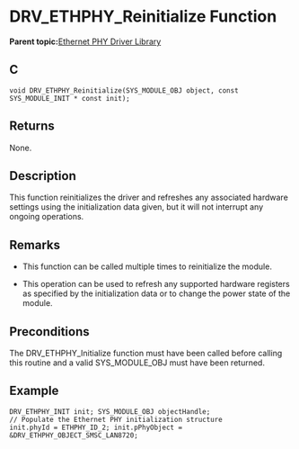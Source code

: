 # DRV\_ETHPHY\_Reinitialize Function

**Parent topic:**[Ethernet PHY Driver Library](GUID-F4DF749A-0F8C-4482-8661-C005A0BE0CF4.md)

## C

```
void DRV_ETHPHY_Reinitialize(SYS_MODULE_OBJ object, const SYS_MODULE_INIT * const init); 
```

## Returns

None.

## Description

This function reinitializes the driver and refreshes any associated hardware settings using the initialization data given, but it will not interrupt any ongoing operations.

## Remarks

-   This function can be called multiple times to reinitialize the module.

-   This operation can be used to refresh any supported hardware registers as specified by the initialization data or to change the power state of the module.


## Preconditions

The DRV\_ETHPHY\_Initialize function must have been called before calling this routine and a valid SYS\_MODULE\_OBJ must have been returned.

## Example

```
DRV_ETHPHY_INIT init; SYS_MODULE_OBJ objectHandle; 
// Populate the Ethernet PHY initialization structure 
init.phyId = ETHPHY_ID_2; init.pPhyObject = &DRV_ETHPHY_OBJECT_SMSC_LAN8720; 
```

